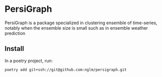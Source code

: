 PersiGraph
===============================================================================

PersiGraph is a package specialized in clustering ensemble of time-series, notably when the ensemble size is small such as in ensemble weather prediction

Install
-------------------------------------------------------------------------------

In a poetry project, run:

```
poetry add git+ssh://git@github.com:nglm/persigraph.git
```